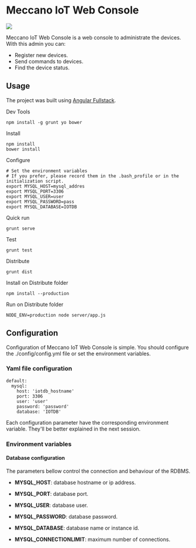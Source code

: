# Meccano IoT Web Console

![](https://david-dm.org/meccano-iot/meccano-webconsole.svg)

Meccano IoT Web Console is a web console to administrate the devices. With this admin you can:
- Register new devices.
- Send commands to devices.
- Find the device status.


## Usage
The project was built using [Angular Fullstack](https://github.com/angular-fullstack/generator-angular-fullstack).

Dev Tools
```
npm install -g grunt yo bower
```

Install
```
npm install
bower install
```

Configure
```
# Set the environment variables
# If you prefer, please record them in the .bash_profile or in the initialization script.
export MYSQL_HOST=mysql_addres
export MYSQL_PORT=3306
export MYSQL_USER=user
export MYSQL_PASSWORD=pass
export MYSQL_DATABASE=IOTDB
```

Quick run
```
grunt serve
```

Test
```
grunt test
```

Distribute
```
grunt dist
```

Install on Distribute folder
```
npm install --production
```

Run on Distribute folder
```
NODE_ENV=production node server/app.js
```

## Configuration


Configuration of Meccano IoT Web Console is simple. You should configure the ./config/config.yml file or set the environment variables.

### Yaml file configuration

```
default:
  mysql:
    host: 'iotdb_hostname'
    port: 3306
    user: 'user'
    password: 'password'
    database: 'IOTDB'
```

Each configuration parameter have the corresponding environment variable. They'll be better explained in the next session.


### Environment variables


#### Database configuration

The parameters bellow control the connection and behaviour of the RDBMS.

- **MYSQL_HOST**: database hostname or ip address.

- **MYSQL_PORT**: database port.

- **MYSQL_USER**: database user.

- **MYSQL_PASSWORD**: database password.

- **MYSQL_DATABASE**: database name or instance id.

- **MYSQL_CONNECTIONLIMIT**: maximum number of connections.
